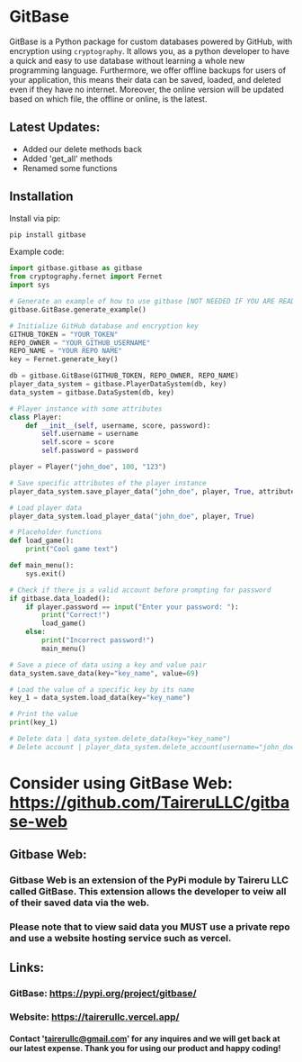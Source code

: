 # GitBase

GitBase is a Python package for custom databases powered by GitHub, with encryption using `cryptography`. It allows you, as a python developer to have a quick and easy to use database without learning a whole new programming language. Furthermore, we offer offline backups for users of your application, this means their data can be saved, loaded, and deleted even if they have no internet. Moreover, the online version will be updated based on which file, the offline or online, is the latest.

## Latest Updates: 
* Added our delete methods back
* Added 'get_all' methods
* Renamed some functions

## Installation

Install via pip:

```bash
pip install gitbase
```

Example code: 

```py
import gitbase.gitbase as gitbase
from cryptography.fernet import Fernet
import sys

# Generate an example of how to use gitbase [NOT NEEDED IF YOU ARE READING THIS]
gitbase.GitBase.generate_example()

# Initialize GitHub database and encryption key
GITHUB_TOKEN = "YOUR_TOKEN"
REPO_OWNER = "YOUR_GITHUB_USERNAME"
REPO_NAME = "YOUR REPO NAME"
key = Fernet.generate_key()

db = gitbase.GitBase(GITHUB_TOKEN, REPO_OWNER, REPO_NAME)
player_data_system = gitbase.PlayerDataSystem(db, key)
data_system = gitbase.DataSystem(db, key)

# Player instance with some attributes
class Player:
    def __init__(self, username, score, password):
        self.username = username
        self.score = score
        self.password = password

player = Player("john_doe", 100, "123")

# Save specific attributes of the player instance
player_data_system.save_player_data("john_doe", player, True, attributes=["username", "score", "password"])

# Load player data
player_data_system.load_player_data("john_doe", player, True)

# Placeholder functions
def load_game():
    print("Cool game text")

def main_menu():
    sys.exit()

# Check if there is a valid account before prompting for password
if gitbase.data_loaded():
    if player.password == input("Enter your password: "):
        print("Correct!")
        load_game()
    else:
        print("Incorrect password!")
        main_menu()

# Save a piece of data using a key and value pair
data_system.save_data(key="key_name", value=69)

# Load the value of a specific key by its name
key_1 = data_system.load_data(key="key_name")

# Print the value
print(key_1)

# Delete data | data_system.delete_data(key="key_name")
# Delete account | player_data_system.delete_account(username="john_doe")
```

# Consider using GitBase Web: https://github.com/TaireruLLC/gitbase-web

## Gitbase Web: 

### Gitbase Web is an extension of the PyPi module by Taireru LLC called GitBase. This extension allows the developer to veiw all of their saved data via the web.
### Please note that to view said data you **MUST** use a private repo and use a website hosting service such as vercel.

## Links: 
### GitBase: https://pypi.org/project/gitbase/
### Website: https://tairerullc.vercel.app/


#### Contact 'tairerullc@gmail.com' for any inquires and we will get back at our latest expense. Thank you for using our product and happy coding!